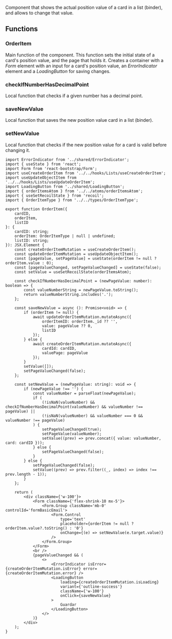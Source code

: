 Component that shows the actual position value of a card in a list (binder), and allows to change that value.

## Functions

### OrderItem

Main function of the component. This function sets the initial state of a card's position value, and the page that holds it. Creates a container with a _Form_ element with an input for a card's position value, an _ErrorIndicator_ element and a _LoadingButton_ for saving changes.

### checkIfNumberHasDecimalPoint

Local function that checks if a given number has a decimal point.

### saveNewValue

Local function that saves the new position value card in a list (binder).

### setNewValue

Local function that checks if the new position value for a card is valid before changing it.

```tsx
import ErrorIndicator from '../shared/ErrorIndicator';
import { useState } from 'react';
import Form from 'react-bootstrap/Form';
import useCreateOrderItem from '../../hooks/Lists/useCreateOrderItem';
import useUpdateObjectItem from '../../hooks/Lists/useUpdateOrderItem';
import LoadingButton from '../shared/LoadingButton';
import { orderItemsAtom } from '../../atoms/orderItemsAtom';
import { useSetRecoilState } from 'recoil';
import { OrderItemType } from '../../types/OrderItemType';

export function OrderItem({
    cardID,
    orderItem,
    listID
}: {
    cardID: string;
    orderItem: OrderItemType | null | undefined;
    listID: string;
}): JSX.Element {
    const createOrderItemMutation = useCreateOrderItem();
    const updateOrderItemMutation = useUpdateObjectItem();
    const [pageValue, setPageValue] = useState(orderItem != null ? orderItem.value : 0);
    const [pageValueChanged, setPageValueChanged] = useState(false);
    const setValue = useSetRecoilState(orderItemsAtom);

    const checkIfNumberHasDecimalPoint = (newPageValue: number): boolean => {
        const valueNumberString = newPageValue.toString();
        return valueNumberString.includes('.');
    };

    const saveNewValue = async (): Promise<void> => {
        if (orderItem != null) {
            await updateOrderItemMutation.mutateAsync({
                orderItemID: orderItem._id ?? '',
                value: pageValue ?? 0,
                listID
            });
        } else {
            await createOrderItemMutation.mutateAsync({
                cardId: cardID,
                valuePage: pageValue
            });
        }
        setValue([]);
        setPageValueChanged(false);
    };

    const setNewValue = (newPageValue: string): void => {
        if (newPageValue !== '') {
            const valueNumber = parseFloat(newPageValue);
            if (
                (!isNaN(valueNumber) && checkIfNumberHasDecimalPoint(valueNumber) && valueNumber !== pageValue) ||
                (!isNaN(valueNumber) && valueNumber === 0 && valueNumber !== pageValue)
            ) {
                setPageValueChanged(true);
                setPageValue(valueNumber);
                setValue((prev) => prev.concat({ value: valueNumber, card: cardID }));
            } else {
                setPageValueChanged(false);
            }
        } else {
            setPageValueChanged(false);
            setValue((prev) => prev.filter((_, index) => index !== prev.length - 1));
        }
    };

    return (
        <div className={'w-100'}>
            <Form className={'flex-shrink-10 mx-5'}>
                <Form.Group className='mb-0' controlId='formBasicEmail'>
                    <Form.Control
                        type='text'
                        placeholder={orderItem != null ? orderItem.value?.toString() : '0'}
                        onChange={(e) => setNewValue(e.target.value)}
                    />
                </Form.Group>
            </Form>
            <br />
            {pageValueChanged && (
                <>
                    <ErrorIndicator isError={createOrderItemMutation.isError} error={createOrderItemMutation.error} />
                    <LoadingButton
                        loading={createOrderItemMutation.isLoading}
                        variant={'outline-success'}
                        className={'w-100'}
                        onClick={saveNewValue}
                    >
                        Guardar
                    </LoadingButton>
                </>
            )}
        </div>
    );
}
```